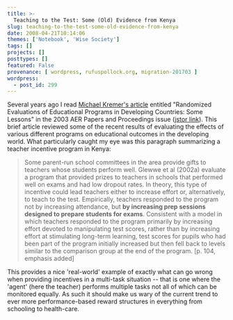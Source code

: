 ```yaml
---
title: >-
  Teaching to the Test: Some (Old) Evidence from Kenya
slug: teaching-to-the-test-some-old-evidence-from-kenya
date: 2008-04-21T10:14:06
themes: ['Notebook', 'Wise Society']
tags: []
projects: []
posttypes: []
featured: False
provenance: [ wordpress, rufuspollock.org, migration-201703 ]
wordpress:
  - post_id: 299
---
```


Several years ago I read [Michael Kremer's article](/economics/biblio/#kremer_2003) entitled "Randomized Evaluations of Educational Programs in Developing Countries: Some Lessons" in the 2003 AER Papers and Proceedings issue ([jstor link](
http://www.jstor.org/stable/view/3132208?seq=3)). This brief article reviewed some of the recent results of evaluating the effects of various different programs on educational outcomes in the developing world. What particularly caught my eye was this paragraph summarizing a teacher incentive program in Kenya:

> Some parent-run school committees in the area provide gifts to teachers whose students perform well. Glewwe et al (2002a) evaluate a program that provided prizes to teachers in schools that performed well on exams and had low dropout rates. In theory, this type of incentive could lead teachers either to increase effort or, alternatively, to teach to the test. Empirically, teachers responded to the program not by increasing attendance, but **by increasing prep sessions designed to prepare students for exams**. Consistent with a model in which teachers responded to the program primarily by increasing effort devoted to manipulating test scores, rather than by increasing effort at stimulating long-term learning, test scores for pupils who had been part of the program initially increased but then fell back to levels similar to the comparison group at the end of the program. [p. 104, emphasis added]

This provides a nice 'real-world' example of exactly what can go wrong when providing incentives in a multi-task situation -- that is one where the 'agent' (here the teacher) performs multiple tasks not all of which can be monitored equally. As such it should make us wary of the current trend to ever more performance-based reward structures in everything from schooling to health-care. 

